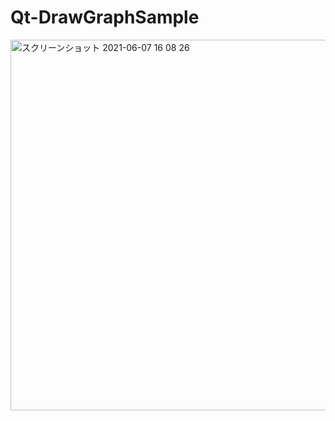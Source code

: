 # Qt-DrawGraphSample
<img width="593" alt="スクリーンショット 2021-06-07 16 08 26" src="https://user-images.githubusercontent.com/64912886/120974026-9b5f1680-c7aa-11eb-89fa-935bd69ac5d7.png">
